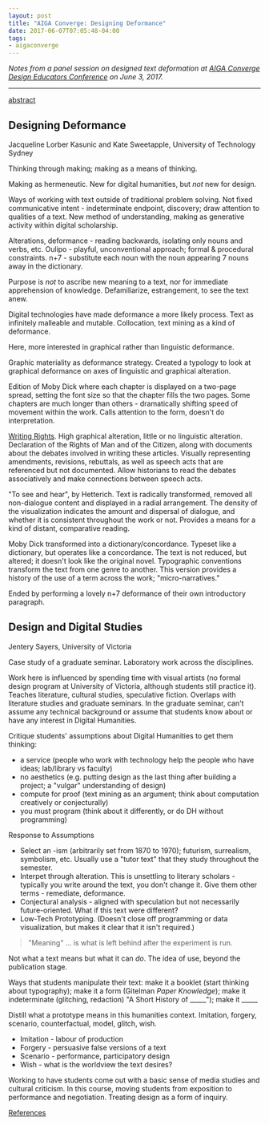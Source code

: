 ```yaml
---
layout: post
title: "AIGA Converge: Designing Deformance"
date: 2017-06-07T07:05:48-04:00
tags:
- aigaconverge
---
```


*Notes from a panel session on designed text deformation at [AIGA Converge Design Educators Conference](http://converge.aiga.org/) on June 3, 2017.*

* * *


[abstract](http://converge.cci.kent.edu/designing-deformance/)

## Designing Deformance

Jacqueline Lorber Kasunic and Kate Sweetapple, University of Technology Sydney

Thinking through making; making as a means of thinking.

Making as hermeneutic.  New for digital humanities, but *not* new for design.

Ways of working with text outside of traditional problem solving.
Not fixed communicative intent - indeterminate endpoint, discovery; draw
attention to qualities of a text. New method of understanding, making as
generative activity within digital scholarship.

Alterations, deformance - reading backwards, isolating only nouns and verbs, etc.
Oulipo - playful, unconventional approach; formal & procedural constraints.
n+7 - substitute each noun with the noun appearing 7 nouns away in the dictionary.

Purpose is *not* to ascribe new meaning to a text, nor for immediate apprehension
of knowledge.  Defamiliarize, estrangement, to see the text anew.

Digital technologies have made deformance a more likely process.  Text as
infinitely malleable and mutable.  Collocation, text mining as a kind of deformance.

Here, more interested in graphical rather than linguistic deformance.

Graphic materiality as deformance strategy.  Created a typology to look at graphical
deformance on axes of linguistic and graphical alteration.

Edition of Moby Dick where each chapter is displayed on a two-page spread,
setting the font size so that the chapter fills the two pages.  Some chapters are
much longer than others - dramatically shifting speed of movement within the work.
Calls attention to the form, doesn't do interpretation.

[Writing Rights](http://hdlab.stanford.edu/projects/writing-rights/).
High graphical alteration, little or no linguistic alteration.
Declaration of the Rights of Man and of the Citizen, along with documents about the debates
involved in writing these articles.  Visually representing amendments,
revisions, rebuttals, as well as speech acts that are referenced but not documented.
Allow historians to read the debates associatively and make connections
between speech acts.

"To see and hear", by Hetterich. Text is radically transformed, removed all non-dialogue content
and displayed in a radial arrangement. The density of the visualization indicates the
amount and dispersal of dialogue, and whether it is consistent throughout the
work or not.  Provides a means for a kind of distant, comparative reading.

Moby Dick transformed into a dictionary/concordance.  Typeset like a dictionary,
but operates like a concordance.  The text is not reduced, but altered; it doesn't
look like the original novel.  Typographic conventions transform the text from
one genre to another.  This version provides a history of the use of a term
across the work; "micro-narratives."

Ended by performing a lovely n+7 deformance of their own introductory paragraph.

## Design and Digital Studies

Jentery Sayers, University of Victoria

Case study of a graduate seminar.  Laboratory work across the disciplines.

Work here is influenced by spending time with visual artists (no formal design program at University
of Victoria, although students still practice it).  Teaches literature,
cultural studies, speculative fiction.  Overlaps with literature
studies and graduate seminars.  In the graduate seminar, can't assume any technical
background or assume that students know about or have any interest in Digital Humanities.

Critique students' assumptions about Digital Humanities to get them thinking:
* a service (people who work with technology help the people who have ideas; lab/library vs faculty)
* no aesthetics (e.g. putting design as the last thing after building a project; a "vulgar" understanding of design)
* compute for proof (text mining as an argument; think about computation creatively or conjecturally)
* you must program (think about it differently, or do DH without programming)

Response to Assumptions
* Select an -ism (arbitrarily set from 1870 to 1970); futurism, surrealism, symbolism, etc.
  Usually use a "tutor text" that they study throughout the semester.
* Interpet through alteration.  This is unsettling to literary scholars - typically you write around the text,
  you don't change it.  Give them other terms - remediate, deformance.
* Conjectural analysis - aligned with speculation but not necessarily future-oriented.
  What if this text were different?
* Low-Tech Prototyping.  (Doesn't close off programming or data visualization,
  but makes it clear that it isn't required.)

> "Meaning" ... is what is left behind after the experiment is run.

Not what a text means but what it can *do*.  The idea of use, beyond the publication stage.

Ways that students manipulate their text: make it a booklet (start thinking about typography);
make it a form (Gitelman *Paper Knowledge*); make it indeterminate (glitching, redaction)
"A Short History of _____"); make it _____

Distill what a prototype means in this humanities context.  Imitation, forgery,
scenario, counterfactual, model, glitch, wish.

* Imitation - labour of production
* Forgery - persuasive false versions of a text
* Scenario - performance, participatory design
* Wish - what is the worldview the text desires?

Working to have students come out with a basic sense of media studies and cultural criticism.
In this course, moving students from exposition to performance and negotiation.
Treating design as a form of inquiry.

[References](https://github.com/jentery/aiga/blob/master/references.md)
